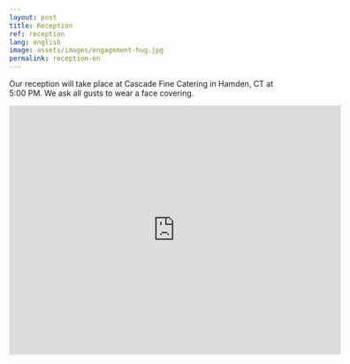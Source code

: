 ```yaml
---
layout: post
title: Reception
ref: reception
lang: english
image: assets/images/engagement-hug.jpg
permalink: reception-en
---
```


Our reception will take place at Cascade Fine Catering in Hamden, CT at 5:00 PM.
We ask all gusts to wear a face covering.

<iframe src="https://www.google.com/maps/embed?pb=!1m18!1m12!1m3!1d2992.4104363241486!2d-72.91099428407642!3d41.408608279262275!2m3!1f0!2f0!3f0!3m2!1i1024!2i768!4f13.1!3m3!1m2!1s0x89e7daa4d95a5ec9%3A0x631c18a502ab2919!2sCascade%20Fine%20Catering!5e0!3m2!1sen!2sus!4v1619896053598!5m2!1sen!2sus" width="600" height="450" style="border:0;" allowfullscreen="" loading="lazy"></iframe>